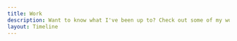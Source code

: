 ```yaml
---
title: Work
description: Want to know what I've been up to? Check out some of my work and achievements as an emerging Young Adult fiction writer in Melbourne, Australia.
layout: Timeline
---
```

